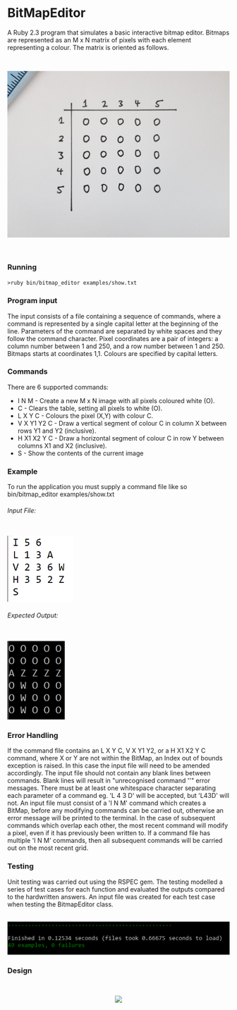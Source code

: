 # BitMapEditor    

A Ruby 2.3 program that simulates a basic interactive bitmap editor. Bitmaps
are represented as an M x N matrix of pixels with each element representing a colour. The matrix is oriented as follows.

<br/>
<p align="center">
  <img src="res/matrix.jpg" width="600"/>
</p>  
<br/>

### Running  

`>ruby bin/bitmap_editor examples/show.txt`

### Program input  
The input consists of a file containing a sequence of commands, where a command is
represented by a single capital letter at the beginning of the line. Parameters of the
command are separated by white spaces and they follow the command character.
Pixel coordinates are a pair of integers: a column number between 1 and 250, and a
row number between 1 and 250. Bitmaps starts at coordinates 1,1. Colours are
specified by capital letters.

### Commands  
There are 6 supported commands:
* I N M - Create a new M x N image with all pixels coloured white (O).
*  C - Clears the table, setting all pixels to white (O).
*  L X Y C - Colours the pixel (X,Y) with colour C.
*  V X Y1 Y2 C - Draw a vertical segment of colour C in column X between rows Y1
and Y2 (inclusive).
*  H X1 X2 Y C - Draw a horizontal segment of colour C in row Y between columns
X1 and X2 (inclusive).
*  S - Show the contents of the current image  

### Example  
To run the application you must supply a command file like so bin/bitmap_editor
examples/show.txt  

###### Input File:  
<br>
<img src="res/input.png" width="150"/>


###### Expected Output:  
<br>
<img src="res/output.png" width="130"/>


### Error Handling

If the command file contains an L X Y C, V X Y1 Y2, or a H X1 X2 Y C command, where X or Y are not within the BitMap, an Index out of bounds exception is raised. In this case the input file will need to be amended accordingly. The input file should not contain any blank lines between commands. Blank lines will result in "unrecognised command ''" error messages. There must be at least one whitespace character separating each parameter of a command eg. 'L    4  3   D' will be accepted, but 'L43D' will not. An input file must consist of a 'I N M' command which creates a BitMap, before any modifying commands can be carried out, otherwise an error message will be printed to the terminal. In the case of subsequent commands which overlap each other, the most recent command will modify a pixel, even if it has previously been written to. If a command file has multiple 'I N M' commands, then all subsequent commands will be carried out on the most recent grid.

### Testing
Unit testing was carried out using the RSPEC gem. The testing modelled a series of test cases for each function and evaluated the outputs compared to the hardwritten answers. An input file was created for each test case when testing the BitmapEditor class.

<br>
<img src="res/testing.png"/>

### Design  

<br>
<p align="center">
  <img src="res/classdiagram.png" width="600"/>
</p>
